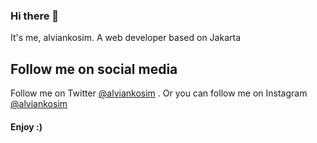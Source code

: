 ### Hi there 👋

It's me, alviankosim. A web developer based on Jakarta

## Follow me on social media

Follow me on Twitter [@alviankosim](twitter.com/alviankosim)
. Or you can follow me on Instagram [@alviankosim](www.instagram.com/alviankosim)

#### Enjoy :)

<!--
**alviankosim/alviankosim** is a ✨ _special_ ✨ repository because its `README.md` (this file) appears on your GitHub profile.

Here are some ideas to get you started:

- 🔭 I’m currently working on ...
- 🌱 I’m currently learning ...
- 👯 I’m looking to collaborate on ...
- 🤔 I’m looking for help with ...
- 💬 Ask me about ...
- 📫 How to reach me: ...
- 😄 Pronouns: ...
- ⚡ Fun fact: ...
-->
